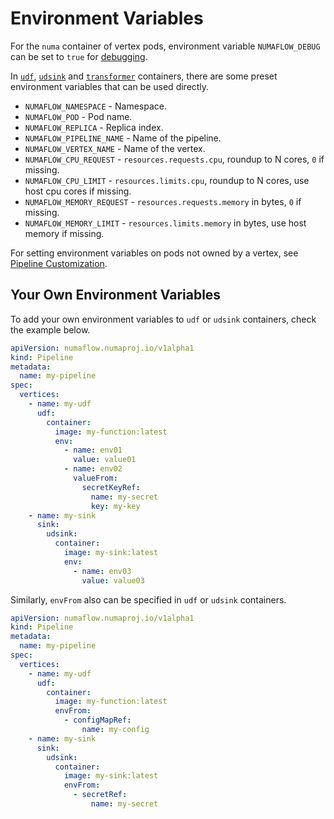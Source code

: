 # Environment Variables

For the `numa` container of vertex pods, environment variable `NUMAFLOW_DEBUG` can be set to `true` for [debugging](../../../development/debugging.md).

In [`udf`](../../user-defined-functions/map/map.md), [`udsink`](../../sinks/user-defined-sinks.md) and [`transformer`](../../sources/transformer/overview.md) containers, there are some preset environment variables that can be used directly.

- `NUMAFLOW_NAMESPACE` - Namespace.
- `NUMAFLOW_POD` - Pod name.
- `NUMAFLOW_REPLICA` - Replica index.
- `NUMAFLOW_PIPELINE_NAME` - Name of the pipeline.
- `NUMAFLOW_VERTEX_NAME` - Name of the vertex.
- `NUMAFLOW_CPU_REQUEST` - `resources.requests.cpu`, roundup to N cores, `0` if missing.
- `NUMAFLOW_CPU_LIMIT` - `resources.limits.cpu`, roundup to N cores, use host cpu cores if missing.
- `NUMAFLOW_MEMORY_REQUEST` - `resources.requests.memory` in bytes, `0` if missing.
- `NUMAFLOW_MEMORY_LIMIT` - `resources.limits.memory` in bytes, use host memory if missing.

For setting environment variables on pods not owned by a vertex, see [Pipeline Customization](pipeline-customization.md).

## Your Own Environment Variables

To add your own environment variables to `udf` or `udsink` containers, check the example below.

```yaml
apiVersion: numaflow.numaproj.io/v1alpha1
kind: Pipeline
metadata:
  name: my-pipeline
spec:
  vertices:
    - name: my-udf
      udf:
        container:
          image: my-function:latest
          env:
            - name: env01
              value: value01
            - name: env02
              valueFrom:
                secretKeyRef:
                  name: my-secret
                  key: my-key
    - name: my-sink
      sink:
        udsink:
          container:
            image: my-sink:latest
            env:
              - name: env03
                value: value03
```

Similarly, `envFrom` also can be specified in `udf` or `udsink` containers.

```yaml
apiVersion: numaflow.numaproj.io/v1alpha1
kind: Pipeline
metadata:
  name: my-pipeline
spec:
  vertices:
    - name: my-udf
      udf:
        container:
          image: my-function:latest
          envFrom:
            - configMapRef:
                name: my-config
    - name: my-sink
      sink:
        udsink:
          container:
            image: my-sink:latest
            envFrom:
              - secretRef:
                  name: my-secret
```
